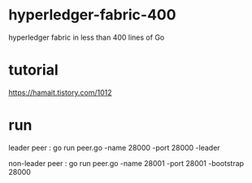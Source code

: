 # hyperledger-fabric-400
hyperledger fabric in less than 400 lines of Go

# tutorial
https://hamait.tistory.com/1012

# run 
leader peer : go run peer.go -name 28000 -port 28000 -leader 

non-leader peer : go run peer.go -name 28001 -port 28001 -bootstrap 28000
